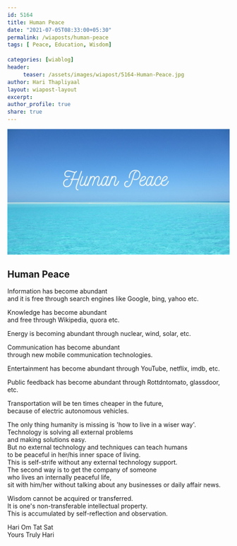 ```yaml
--- 
id: 5164 
title: Human Peace
date: "2021-07-05T08:33:00+05:30"
permalink: /wiaposts/human-peace
tags: [ Peace, Education, Wisdom]    

categories: [wiablog] 
header:
     teaser: /assets/images/wiapost/5164-Human-Peace.jpg
author: Hari Thapliyaal 
layout: wiapost-layout
excerpt:  
author_profile: true 
share: true 
---
```


![Human Peace](/assets/images/wiapost/5164-Human-Peace.jpg)   
   
## Human Peace   
       
Information has become abundant     
and it is free through search engines like Google, bing, yahoo etc.    
    
Knowledge has become abundant     
and free through Wikipedia, quora etc.    
    
Energy is becoming abundant through nuclear, wind, solar, etc.    
    
Communication has become abundant     
through new mobile communication technologies.    
    
Entertainment has become abundant through YouTube, netflix, imdb, etc.    
    
Public feedback has become abundant through Rottdntomato, glassdoor, etc.    
    
Transportation will be ten times cheaper in the future,     
because of electric autonomous vehicles.    
    
The only thing humanity is missing is 'how to live in a wiser way'.     
Technology is solving all external problems     
and making solutions easy.     
But no external technology and techniques can teach humans     
to be peaceful in her/his inner space of living.     
This is self-strife without any external technology support.     
The second way is to get the company of someone     
who lives an internally peaceful life,     
sit with him/her without talking about any businesses or daily affair news.    
    
Wisdom cannot be acquired or transferred.     
It is one's non-transferable intellectual property.     
This is accumulated by self-reflection and observation.     
    
Hari Om Tat Sat     
Yours Truly Hari    
